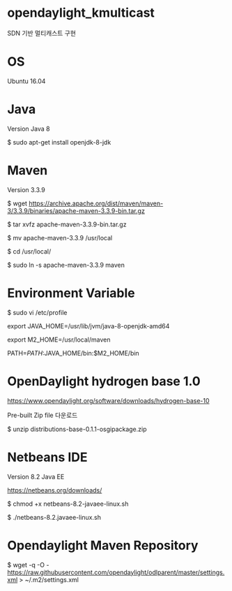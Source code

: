 # opendaylight_kmulticast
SDN 기반 멀티캐스트 구현

# OS
Ubuntu 16.04

# Java
Version Java 8

$ sudo apt-get install openjdk-8-jdk

# Maven
Version 3.3.9

$ wget https://archive.apache.org/dist/maven/maven-3/3.3.9/binaries/apache-maven-3.3.9-bin.tar.gz

$ tar xvfz apache-maven-3.3.9-bin.tar.gz

$ mv apache-maven-3.3.9 /usr/local

$ cd /usr/local/

$ sudo ln -s apache-maven-3.3.9 maven


# Environment Variable
$ sudo vi /etc/profile

export JAVA_HOME=/usr/lib/jvm/java-8-openjdk-amd64

export M2_HOME=/usr/local/maven

PATH=$PATH:$JAVA_HOME/bin:$M2_HOME/bin

# OpenDaylight hydrogen base 1.0
https://www.opendaylight.org/software/downloads/hydrogen-base-10

Pre-built Zip file 다운로드 

$ unzip distributions-base-0.1.1-osgipackage.zip


# Netbeans IDE
Version 8.2 Java EE

https://netbeans.org/downloads/

$ chmod +x netbeans-8.2-javaee-linux.sh

$ ./netbeans-8.2.javaee-linux.sh

# Opendaylight Maven Repository

$ wget -q -O - https://raw.githubusercontent.com/opendaylight/odlparent/master/settings.xml > ~/.m2/settings.xml
